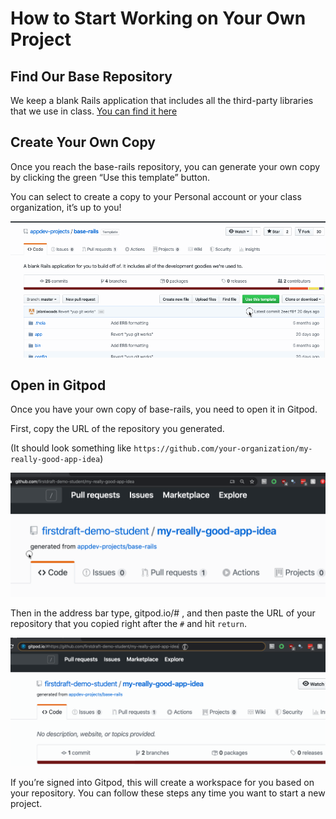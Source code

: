 # How to Start Working on Your Own Project

## Find Our Base Repository
We keep a blank Rails application that includes all the third-party libraries that we use in class. [You can find it here](https://github.com/appdev-projects/base-rails)

## Create Your Own Copy
Once you reach the base-rails repository, you can generate your own copy by clicking the green “Use this template” button.

You can select to create a copy to your Personal account or your class organization, it’s up to you!

![](/assets/base-rails-repo.gif)

## Open in Gitpod
Once you have your own copy of base-rails, you need to open it in Gitpod.

First, copy the URL of the repository you generated.

(It should look something like `https://github.com/your-organization/my-really-good-app-idea`)

![](/assets/copy-repo-url.gif)

Then in the address bar type, gitpod.io/# , and then paste the URL of your repository that you copied right after the `#` and hit `return`. 

![](/assets/open-in-gitpod-as-workspace.gif)

If you’re signed into Gitpod, this will create a workspace for you based on your repository. You can follow these steps any time you want to start a new project.
